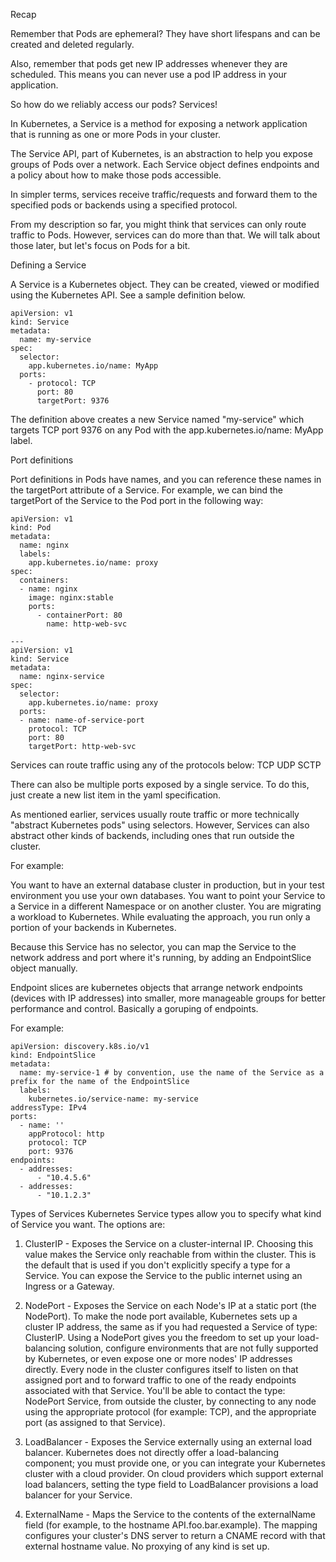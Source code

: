 Recap

  Remember that Pods are ephemeral? They have short lifespans and can be created and deleted regularly. 
    
  Also, remember that pods get new IP addresses whenever they are scheduled. This means you can never use a pod IP address in your application.

So how do we reliably access our pods? Services!

In Kubernetes, a Service is a method for exposing a network application that is running as one or more Pods in your cluster.

The Service API, part of Kubernetes, is an abstraction to help you expose groups of Pods over a network. Each Service object defines endpoints and a policy about how to make those pods accessible.

In simpler terms, services receive traffic/requests and forward them to the specified pods or backends using a specified protocol.

From my description so far, you might think that services can only route traffic to Pods. However, services can do more than that. We will talk about those later, but let's focus on Pods for a bit.

Defining a Service

A Service is a Kubernetes object. They can be created, viewed or modified using the Kubernetes API. See a sample definition below.

```
apiVersion: v1
kind: Service
metadata:
  name: my-service
spec:
  selector:
    app.kubernetes.io/name: MyApp
  ports:
    - protocol: TCP
      port: 80
      targetPort: 9376
```

The definition above creates a new Service named "my-service" which targets TCP port 9376 on any Pod with the app.kubernetes.io/name: MyApp label.

Port definitions

Port definitions in Pods have names, and you can reference these names in the targetPort attribute of a Service. For example, we can bind the targetPort of the Service to the Pod port in the following way:

```
apiVersion: v1
kind: Pod
metadata:
  name: nginx
  labels:
    app.kubernetes.io/name: proxy
spec:
  containers:
  - name: nginx
    image: nginx:stable
    ports:
      - containerPort: 80
        name: http-web-svc

---
apiVersion: v1
kind: Service
metadata:
  name: nginx-service
spec:
  selector:
    app.kubernetes.io/name: proxy
  ports:
  - name: name-of-service-port
    protocol: TCP
    port: 80
    targetPort: http-web-svc
```

Services can route traffic using any of the protocols below:
TCP
UDP
SCTP

There can also be multiple ports exposed by a single service. To do this, just create a new list item in the yaml specification.

As mentioned earlier, services usually route traffic or more technically "abstract Kubernetes pods" using selectors. However, Services can also abstract other kinds of backends, including ones that run outside the cluster.

For example:

You want to have an external database cluster in production, but in your test environment you use your own databases.
You want to point your Service to a Service in a different Namespace or on another cluster.
You are migrating a workload to Kubernetes. While evaluating the approach, you run only a portion of your backends in Kubernetes.

Because this Service has no selector, you can map the Service to the network address and port where it's running, by adding an EndpointSlice object manually. 

Endpoint slices are kubernetes objects that arrange network endpoints (devices with IP addresses) into smaller, more manageable groups for better performance and control. Basically a goruping of endpoints.

For example:

```
apiVersion: discovery.k8s.io/v1
kind: EndpointSlice
metadata:
  name: my-service-1 # by convention, use the name of the Service as a prefix for the name of the EndpointSlice
  labels:
    kubernetes.io/service-name: my-service
addressType: IPv4
ports:
  - name: '' 
    appProtocol: http
    protocol: TCP
    port: 9376
endpoints:
  - addresses:
      - "10.4.5.6"
  - addresses:
      - "10.1.2.3"
```

Types of Services
Kubernetes Service types allow you to specify what kind of Service you want. The options are:

1) ClusterIP - Exposes the Service on a cluster-internal IP. Choosing this value makes the Service only reachable from within the cluster. This is the default that is used if you don't explicitly specify a type for a Service. You can expose the Service to the public internet using an Ingress or a Gateway.

2) NodePort - Exposes the Service on each Node's IP at a static port (the NodePort). To make the node port available, Kubernetes sets up a cluster IP address, the same as if you had requested a Service of type: ClusterIP.
Using a NodePort gives you the freedom to set up your load-balancing solution, configure environments that are not fully supported by Kubernetes, or even expose one or more nodes' IP addresses directly.
Every node in the cluster configures itself to listen on that assigned port and to forward traffic to one of the ready endpoints associated with that Service. You'll be able to contact the type: NodePort Service, from outside the cluster, by connecting to any node using the appropriate protocol (for example: TCP), and the appropriate port (as assigned to that Service).

3) LoadBalancer - Exposes the Service externally using an external load balancer. Kubernetes does not directly offer a load-balancing component; you must provide one, or you can integrate your Kubernetes cluster with a cloud provider.
On cloud providers which support external load balancers, setting the type field to LoadBalancer provisions a load balancer for your Service.

4) ExternalName - Maps the Service to the contents of the externalName field (for example, to the hostname API.foo.bar.example). The mapping configures your cluster's DNS server to return a CNAME record with that external hostname value. No proxying of any kind is set up.
